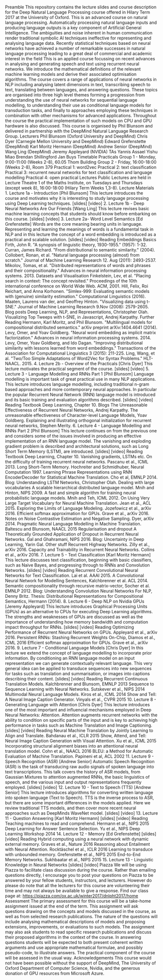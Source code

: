 Preamble This repository contains the lecture slides and course description for the Deep Natural Language Processing course offered in Hilary Term 2017 at the University of Oxford. This is an advanced course on natural language processing. Automatically processing natural language inputs and producing language outputs is a key component of Artificial General Intelligence. The ambiguities and noise inherent in human communication render traditional symbolic AI techniques ineffective for representing and analysing language data. Recently statistical techniques based on neural networks have achieved a number of remarkable successes in natural language processing leading to a great deal of commercial and academic interest in the field This is an applied course focussing on recent advances in analysing and generating speech and text using recurrent neural networks. We introduce the mathematical definitions of the relevant machine learning models and derive their associated optimisation algorithms. The course covers a range of applications of neural networks in NLP including analysing latent dimensions in text, transcribing speech to text, translating between languages, and answering questions. These topics are organised into three high level themes forming a progression from understanding the use of neural networks for sequential language modelling, to understanding their use as conditional language models for transduction tasks, and finally to approaches employing these techniques in combination with other mechanisms for advanced applications. Throughout the course the practical implementation of such models on CPU and GPU hardware is also discussed. This course is organised by Phil Blunsom and delivered in partnership with the DeepMind Natural Language Research Group. Lecturers Phil Blunsom (Oxford University and DeepMind) Chris Dyer (Carnegie Mellon University and DeepMind) Edward Grefenstette (DeepMind) Karl Moritz Hermann (DeepMind) Andrew Senior (DeepMind) Wang Ling (DeepMind) Jeremy Appleyard (NVIDIA) TAs Yannis Assael Yishu Miao Brendan Shillingford Jan Buys Timetable Practicals Group 1 - Monday, 9:00-11:00 (Weeks 2-8), 60.05 Thom Building Group 2 - Friday, 16:00-18:00 (Weeks 2-8), Room 379 Practical 1: word2vec Practical 2: text classification Practical 3: recurrent neural networks for text classification and language modelling Practical 4: open practical Lectures Public Lectures are held in Lecture Theatre 1 of the Maths Institute, on Tuesdays and Thursdays (except week 8), 16:00-18:00 (Hilary Term Weeks 1,3-8). Lecture Materials 1. Lecture 1a - Introduction [Phil Blunsom] This lecture introduces the course and motivates why it is interesting to study language processing using Deep Learning techniques. [slides] [video] 2. Lecture 1b - Deep Neural Networks Are Our Friends [Wang Ling] This lecture revises basic machine learning concepts that students should know before embarking on this course. [slides] [video] 3. Lecture 2a- Word Level Semantics [Ed Grefenstette] Words are the core meaning bearing units in language. Representing and learning the meanings of words is a fundamental task in NLP and in this lecture the concept of a word embedding is introduced as a practical and scalable solution. [slides] [video] Reading Embeddings Basics Firth, John R. "A synopsis of linguistic theory, 1930-1955." (1957): 1-32. Curran, James Richard. "From distributional to semantic similarity." (2004). Collobert, Ronan, et al. "Natural language processing (almost) from scratch." Journal of Machine Learning Research 12. Aug (2011): 2493-2537. Mikolov, Tomas, et al. "Distributed representations of words and phrases and their compositionality." Advances in neural information processing systems. 2013. Datasets and Visualisation Finkelstein, Lev, et al. "Placing search in context: The concept revisited." Proceedings of the 10th international conference on World Wide Web. ACM, 2001. Hill, Felix, Roi Reichart, and Anna Korhonen. "Simlex-999: Evaluating semantic models with (genuine) similarity estimation." Computational Linguistics (2016). Maaten, Laurens van der, and Geoffrey Hinton. "Visualizing data using t-SNE." Journal of Machine Learning Research 9.Nov (2008): 2579-2605. Blog posts Deep Learning, NLP, and Representations, Christopher Olah. Visualizing Top Tweeps with t-SNE, in Javascript, Andrej Karpathy. Further Reading Hermann, Karl Moritz, and Phil Blunsom. "Multilingual models for compositional distributed semantics." arXiv preprint arXiv:1404.4641 (2014). Levy, Omer, and Yoav Goldberg. "Neural word embedding as implicit matrix factorization." Advances in neural information processing systems. 2014. Levy, Omer, Yoav Goldberg, and Ido Dagan. "Improving distributional similarity with lessons learned from word embeddings." Transactions of the Association for Computational Linguistics 3 (2015): 211-225. Ling, Wang, et al. "Two/Too Simple Adaptations of Word2Vec for Syntax Problems." HLT-NAACL. 2015. 4. Lecture 2b - Overview of the Practicals [Chris Dyer] This lecture motivates the practical segment of the course. [slides] [video] 5. Lecture 3 - Language Modelling and RNNs Part 1 [Phil Blunsom] Language modelling is important task of great practical use in many NLP applications. This lecture introduces language modelling, including traditional n-gram based approaches and more contemporary neural approaches. In particular the popular Recurrent Neural Network (RNN) language model is introduced and its basic training and evaluation algorithms described. [slides] [video] Reading Textbook Deep Learning, Chapter 10. Blogs The Unreasonable Effectiveness of Recurrent Neural Networks, Andrej Karpathy. The unreasonable effectiveness of Character-level Language Models, Yoav Goldberg. Explaining and illustrating orthogonal initialization for recurrent neural networks, Stephen Merity. 6. Lecture 4 - Language Modelling and RNNs Part 2 [Phil Blunsom] This lecture continues on from the previous one and considers some of the issues involved in producing an effective implementation of an RNN language model. The vanishing and exploding gradient problem is described and architectural solutions, such as Long Short Term Memory (LSTM), are introduced. [slides] [video] Reading Textbook Deep Learning, Chapter 10. Vanishing gradients, LSTMs etc. On the difficulty of training recurrent neural networks. Pascanu et al., ICML 2013. Long Short-Term Memory. Hochreiter and Schmidhuber, Neural Computation 1997. Learning Phrase Representations using RNN EncoderDecoder for Statistical Machine Translation. Cho et al, EMNLP 2014. Blog: Understanding LSTM Networks, Christopher Olah. Dealing with large vocabularies A scalable hierarchical distributed language model. Mnih and Hinton, NIPS 2009. A fast and simple algorithm for training neural probabilistic language models. Mnih and Teh, ICML 2012. On Using Very Large Target Vocabulary for Neural Machine Translation. Jean et al., ACL 2015. Exploring the Limits of Language Modeling. Jozefowicz et al., arXiv 2016. Efficient softmax approximation for GPUs. Grave et al., arXiv 2016. Notes on Noise Contrastive Estimation and Negative Sampling. Dyer, arXiv 2014. Pragmatic Neural Language Modelling in Machine Translation. Baltescu and Blunsom, NAACL 2015 Regularisation and dropout A Theoretically Grounded Application of Dropout in Recurrent Neural Networks. Gal and Ghahramani, NIPS 2016. Blog: Uncertainty in Deep Learning, Yarin Gal. Other stuff Recurrent Highway Networks. Zilly et al., arXiv 2016. Capacity and Trainability in Recurrent Neural Networks. Collins et al., arXiv 2016. 7. Lecture 5 - Text Classification [Karl Moritz Hermann] This lecture discusses text classification, beginning with basic classifiers, such as Naive Bayes, and progressing through to RNNs and Convolution Networks. [slides] [video] Reading Recurrent Convolutional Neural Networks for Text Classification. Lai et al. AAAI 2015. A Convolutional Neural Network for Modelling Sentences, Kalchbrenner et al. ACL 2014. Semantic compositionality through recursive matrix-vector, Socher et al. EMNLP 2012. Blog: Understanding Convolution Neural Networks For NLP, Denny Britz. Thesis: Distributional Representations for Compositional Semantics, Hermann (2014). 8. Lecture 6 - Deep NLP on Nvidia GPUs [Jeremy Appleyard] This lecture introduces Graphical Processing Units (GPUs) as an alternative to CPUs for executing Deep Learning algorithms. The strengths and weaknesses of GPUs are discussed as well as the importance of understanding how memory bandwidth and computation impact throughput for RNNs. [slides] [video] Reading Optimizing Performance of Recurrent Neural Networks on GPUs. Appleyard et al., arXiv 2016. Persistent RNNs: Stashing Recurrent Weights On-Chip, Diamos et al., ICML 2016 Efficient softmax approximation for GPUs. Grave et al., arXiv 2016. 9. Lecture 7 - Conditional Language Models [Chris Dyer] In this lecture we extend the concept of language modelling to incorporate prior information. By conditioning an RNN language model on an input representation we can generate contextually relevant language. This very general idea can be applied to transduce sequences into new sequences for tasks such as translation and summarisation, or images into captions describing their content. [slides] [video] Reading Recurrent Continuous Translation Models. Kalchbrenner and Blunsom, EMNLP 2013 Sequence to Sequence Learning with Neural Networks. Sutskever et al., NIPS 2014 Multimodal Neural Language Models. Kiros et al., ICML 2014 Show and Tell: A Neural Image Caption Generator. Vinyals et al., CVPR 2015 10. Lecture 8 - Generating Language with Attention [Chris Dyer] This lecture introduces one of the most important and influencial mechanisms employed in Deep Neural Networks: Attention. Attention augments recurrent networks with the ability to condition on specific parts of the input and is key to achieving high performance in tasks such as Machine Translation and Image Captioning. [slides] [video] Reading Neural Machine Translation by Jointly Learning to Align and Translate. Bahdanau et al., ICLR 2015 Show, Attend, and Tell: Neural Image Caption Generation with Visual Attention. Xu et al., ICML 2015 Incorporating structural alignment biases into an attentional neural translation model. Cohn et al., NAACL 2016 BLEU: a Method for Automatic Evaluation of Machine Translation. Papineni et al, ACL 2002 11. Lecture 9 - Speech Recognition (ASR) [Andrew Senior] Automatic Speech Recognition (ASR) is the task of transducing raw audio signals of spoken language into text transcriptions. This talk covers the history of ASR models, from Gaussian Mixtures to attention augmented RNNs, the basic linguistics of speech, and the various input and output representations frequently employed. [slides] [video] 12. Lecture 10 - Text to Speech (TTS) [Andrew Senior] This lecture introduces algorithms for converting written language into spoken language (Text to Speech). TTS is the inverse process to ASR, but there are some important differences in the models applied. Here we review traditional TTS models, and then cover more recent neural approaches such as DeepMinds WaveNet model. [slides] [video] 13. Lecture 11 - Question Answering [Karl Moritz Hermann] [slides] [video] Reading Teaching machines to read and comprehend. Hermann et al., NIPS 2015 Deep Learning for Answer Sentence Selection. Yu et al., NIPS Deep Learning Workshop 2014 14. Lecture 12 - Memory [Ed Grefenstette] [slides] [video] Reading Hybrid computing using a neural network with dynamic external memory. Graves et al., Nature 2016 Reasoning about Entailment with Neural Attention. Rocktäschel et al., ICLR 2016 Learning to transduce with unbounded memory. Grefenstette et al., NIPS 2015 End-to-End Memory Networks. Sukhbaatar et al., NIPS 2015 15. Lecture 13 - Linguistic Knowledge in Neural Networks [slides] [video] Piazza We will be using Piazza to facilitate class discussion during the course. Rather than emailing questions directly, I encourage you to post your questions on Piazza to be answered by your fellow students, instructors, and lecturers. However do please do note that all the lecturers for this course are volunteering their time and may not always be available to give a response. Find our class page at: https://piazza.com/ox.ac.uk/winter2017/dnlpht2017/home Assessment The primary assessment for this course will be a take-home assignment issued at the end of the term. This assignment will ask questions drawing on the concepts and models discussed in the course, as well as from selected research publications. The nature of the questions will include analysing mathematical descriptions of models and proposing extensions, improvements, or evaluations to such models. The assignment may also ask students to read specific research publications and discuss their proposed algorithms in the context of the course. In answering questions students will be expected to both present coherent written arguments and use appropriate mathematical formulae, and possibly pseudo-code, to illustrate answers. The practical component of the course will be assessed in the usual way. Acknowledgements This course would not have been possible without the support of DeepMind, The University of Oxford Department of Computer Science, Nvidia, and the generous donation of GPU resources from Microsoft Azure.